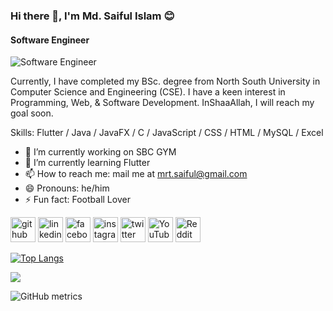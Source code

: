 ### Hi there 👋, I'm Md. Saiful Islam 😊
#### Software Engineer
![Software Engineer](https://media.licdn.com/dms/image/D5616AQGIG5KKk1RHFA/profile-displaybackgroundimage-shrink_350_1400/0/1701855338323?e=1721260800&v=beta&t=MagWc5ZP5-WoZuH4O_3wF4mtAqjxSaijpnRQTezt4jA)

Currently, I have completed my BSc. degree from North South University in Computer Science and Engineering (CSE). I have a keen interest in Programming, Web, & Software Development. InShaaAllah, I will reach my goal soon.

Skills: Flutter / Java / JavaFX / C / JavaScript / CSS / HTML  / MySQL / Excel

- 🔭 I’m currently working on SBC GYM 
- 🌱 I’m currently learning Flutter 
- 📫 How to reach me: mail me at mrt.saiful@gmail.com 
- 😄 Pronouns: he/him 
- ⚡ Fun fact: Football Lover 


[<img src='https://cdn.jsdelivr.net/npm/simple-icons@3.0.1/icons/github.svg' alt='github' height='40'>](https://github.com/SAIFULmrt)  [<img src='https://cdn.jsdelivr.net/npm/simple-icons@3.0.1/icons/linkedin.svg' alt='linkedin' height='40'>](https://www.linkedin.com/in/saifulmrt/)  [<img src='https://cdn.jsdelivr.net/npm/simple-icons@3.0.1/icons/facebook.svg' alt='facebook' height='40'>](https://www.facebook.com/mrt.saiful)  [<img src='https://cdn.jsdelivr.net/npm/simple-icons@3.0.1/icons/instagram.svg' alt='instagram' height='40'>](https://www.instagram.com/saifulmrt/)  [<img src='https://cdn.jsdelivr.net/npm/simple-icons@3.0.1/icons/twitter.svg' alt='twitter' height='40'>](https://twitter.com/mrt_syful)  [<img src='https://cdn.jsdelivr.net/npm/simple-icons@3.0.1/icons/youtube.svg' alt='YouTube' height='40'>](https://www.youtube.com/channel/SAIFULmrt)  [<img src='https://cdn.jsdelivr.net/npm/simple-icons@3.0.1/icons/reddit.svg' alt='Reddit' height='40'>](https://www.reddit.com/user/SAIFULmrt)  

[![Top Langs](https://github-readme-stats.vercel.app/api/top-langs/?username=SAIFULmrt&layout=donut)](https://github.com/SAIFULmrt/github-readme-stats)

<picture>
  <source
    srcset="https://github-readme-stats.vercel.app/api?username=SAIFULmrt&show_icons=true&theme=dark"
    media="(prefers-color-scheme: dark)"
  />
  <source
    srcset="https://github-readme-stats.vercel.app/api?username=SAIFULmrt&show_icons=true"
    media="(prefers-color-scheme: light), (prefers-color-scheme: no-preference)"
  />
  <img src="https://github-readme-stats.vercel.app/api?username=SAIFULmrt&show_icons=true" />
</picture>

![GitHub metrics](https://metrics.lecoq.io/SAIFULmrt)  

